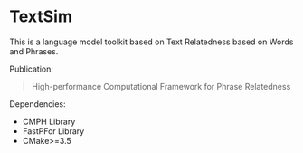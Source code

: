 # TextSim

This is a language model toolkit based on Text Relatedness based on Words and Phrases.

Publication:

> High-performance Computational Framework for Phrase Relatedness

Dependencies:

+ CMPH Library
+ FastPFor Library
+ CMake>=3.5
